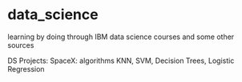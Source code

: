 # data_science
learning by doing through IBM data science courses and some other sources

DS Projects:
SpaceX: algorithms KNN, SVM, Decision Trees, Logistic Regression
